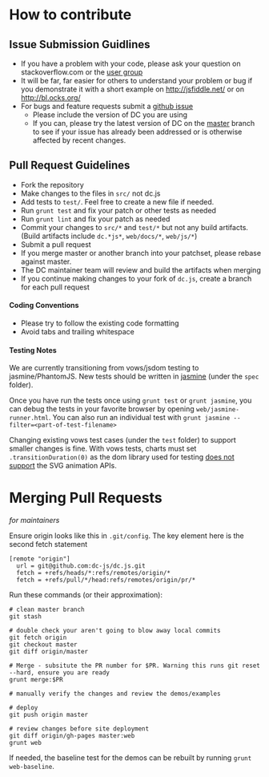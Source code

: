 # How to contribute

## Issue Submission Guidlines

* If you have a problem with your code, please ask your question on stackoverflow.com or the [user group](https://groups.google.com/forum/?fromgroups#!forum/dc-js-user-group)
* It will be far, far easier for others to understand your problem or bug if you demonstrate it with a short example on http://jsfiddle.net/ or on http://bl.ocks.org/
* For bugs and feature requests submit a [github issue](http://github.com/dc-js/dc.js/issues)
  * Please include the version of DC you are using
  * If you can, please try the latest version of DC on the [master](https://raw.github.com/dc-js/dc.js/master/dc.js) branch to see if your issue has already been addressed or is otherwise affected by recent changes.

## Pull Request Guidelines

* Fork the repository
* Make changes to the files in `src/` not dc.js
* Add tests to `test/`. Feel free to create a new file if needed.
* Run `grunt test` and fix your patch or other tests as needed
* Run `grunt lint` and fix your patch as needed
* Commit your changes to `src/*` and `test/*` but not any build artifacts.  (Build artifacts include `dc.*js*`, `web/docs/*`, `web/js/*`)
* Submit a pull request
* If you merge master or another branch into your patchset, please rebase against master.
* The DC maintainer team will review and build the artifacts when merging
* If you continue making changes to your fork of `dc.js`, create a branch for each pull request

#### Coding Conventions

* Please try to follow the existing code formatting
* Avoid tabs and trailing whitespace

#### Testing Notes

We are currently transitioning from vows/jsdom testing to jasmine/PhantomJS. New tests should
be written in [jasmine](http://jasmine.github.io/2.0/introduction.html) (under the `spec` folder).

Once you have run the tests once using `grunt test` or `grunt jasmine`, you can debug the tests in
your favorite browser by opening `web/jasmine-runner.html`.  You can also run an individual test with
`grunt jasmine --filter=<part-of-test-filename>`

Changing existing vows test cases (under the `test` folder) to support smaller changes is fine. With vows tests, charts must set
`.transitionDuration(0)` as the dom library used for testing
[does not support](https://github.com/tmpvar/jsdom/issues/300) the SVG animation APIs.

# Merging Pull Requests

_for maintainers_

Ensure origin looks like this in `.git/config`. The key element here is the second fetch statement
```
[remote "origin"]
  url = git@github.com:dc-js/dc.js.git
  fetch = +refs/heads/*:refs/remotes/origin/*
  fetch = +refs/pull/*/head:refs/remotes/origin/pr/*
```

Run these commands (or their approximation):
```
# clean master branch
git stash

# double check your aren't going to blow away local commits
git fetch origin
git checkout master
git diff origin/master

# Merge - subsitute the PR number for $PR. Warning this runs git reset --hard, ensure you are ready
grunt merge:$PR

# manually verify the changes and review the demos/examples

# deploy
git push origin master

# review changes before site deployment
git diff origin/gh-pages master:web
grunt web
```

If needed, the baseline test for the demos can be rebuilt by running `grunt web-baseline`.
